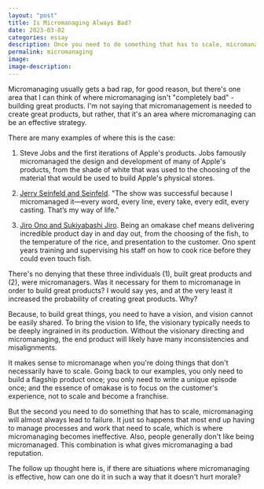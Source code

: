```yaml
---
layout: "post"
title: Is Micromanaging Always Bad?
date: 2023-03-02
categories: essay
description: Once you need to do something that has to scale, micromanaging doesn't make sense.
permalink: micromanaging
image:
image-description:
---
```

Micromanaging usually gets a bad rap, for good reason, but there's one area that I can think of where micromanaging isn't "completely bad" - building great products. I'm not saying that micromanagement is needed to create great products, but rather, that it's an area where micromanaging can be an effective strategy.

There are many examples of where this is the case:

1. Steve Jobs and the first iterations of Apple's products. Jobs famously micromanaged the design and development of many of Apple's products, from the shade of white that was used to the choosing of the material that would be used to build Apple's physical stores.

2. [Jerry Seinfeld and Seinfeld](https://hbr.org/2017/01/lifes-work-jerry-seinfeld). "The show was successful because I micromanaged it—every word, every line, every take, every edit, every casting. That’s my way of life."

3. [Jiro Ono and Sukiyabashi Jiro](https://en.wikipedia.org/wiki/Jiro_Dreams_of_Sushi?useskin=vector). Being an omakase chef means delivering incredible product day in and day out, from the choosing of the fish, to the temperature of the rice, and presentation to the customer. Ono spent years training and supervising his staff on how to cook rice before they could even touch fish.

There's no denying that these three individuals (1), built great products and (2), were micromanagers. Was it necessary for them to micromanage in order to build great products? I would say yes, and at the very least it increased the probability of creating great products. Why? 

Because, to build great things, you need to have a vision, and vision cannot be easily shared. To bring the vision to life, the visionary typically needs to be deeply ingrained in its production. Without the visionary directing and micromanaging, the end product will likely have many inconsistencies and misalignments.

It makes sense to micromanage when you're doing things that don't necessarily have to scale. Going back to our examples, you only need to build a flagship product once; you only need to write a unique episode once; and the essence of omakase is to focus on the customer's experience, not to scale and become a franchise.

But the second you need to do something that has to scale, micromanaging will almost always lead to failure. It just so happens that most end up having to manage processes and work that need to scale, which is where micromanaging becomes ineffective. Also, people generally don't like being micromanaged. This combination is what gives micromanaging a bad reputation.

The follow up thought here is, if there are situations where micromanaging is effective, how can one do it in such a way that it doesn't hurt morale?